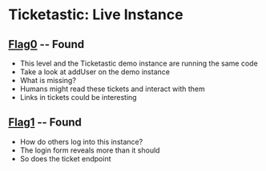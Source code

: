 # Ticketastic: Live Instance

## [Flag0](./flag0) -- Found

- This level and the Ticketastic demo instance are running the same code
- Take a look at addUser on the demo instance
- What is missing?
- Humans might read these tickets and interact with them
- Links in tickets could be interesting

## [Flag1](./flag1) -- Found

- How do others log into this instance?
- The login form reveals more than it should
- So does the ticket endpoint